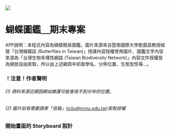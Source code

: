 <img src=https://www.ncnu.edu.tw/ncnuweb/units/share/全校共用/web_material/images/banner/banner_22.gif>
 
# 蝴蝶圖鑑＿期末專案
APP說明：本程式內容為蝴蝶簡易圖鑑，圖片來源來自暨南國際大學劉震昌教授經營「台灣蝴蝶誌 (Butterflies in Taiwan)」授課內容授權使用圖片、圖鑑文字內容來源為「台灣生物多樣性網路 (Taiwan Biodiversity Network)」內容文件授權皆為開放自由索取，所以由上述網頁中抓取學名、分佈位置、生態型性等...。

### ！注意！作者聲明
###### (1) 資料來源近期因網站維護可能會收不到分布的位置。
###### (2) 圖片如有需要請寄「信箱」(jcliu@ncnu.edu.tw)索取授權



### 開始畫面的 Storyboard 設計
